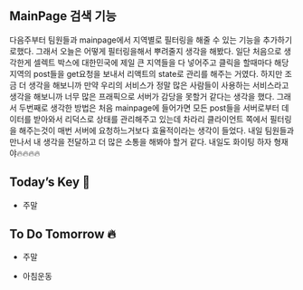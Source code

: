 ## MainPage 검색 기능  

다음주부터 팀원들과 mainpage에서 지역별로 필터링을 해줄 수 있는 기능을 추가하기로했다. 그래서 오늘은 어떻게 필터링을해서 뿌려줄지 생각을 해봤다.
일단 처음으로 생각한게 셀렉트 박스에 대한민국에 제일 큰 지역들을 다 넣어주고 클릭을 할때마다 해당 지역의  post들을 get요청을 보내서 리액트의 state로 관리를 해주는 거였다. 하지만 조금 더 생각을 해보니까 만약 우리의 서비스가 정말 많은 사람들이 사용하는 서비스라고 생각을 해보니까 너무 많은 프래픽으로 서버가 감당을 못할거 같다는 생각을 했다. 그래서 두번째로 생각한 방법은 처음 mainpage에 들어가면 모든 post들을 서버로부터 데이터를 받아와서 리덕스로 상태를 관리해주고 있는데 차라리 클라이언트 쪽에서 필터링을 해주는것이 매번 서버에 요청하느거보다 효율적이라는 생각이 들었다. 내일 팀원들과 만나서 내 생각을 전달하고 더 많은 소통을 해봐야 할거 같다.
내일도 화이팅 하자 형재야🔥🔥🔥🔥  

## Today’s Key 🔑

- 주말

## To Do Tomorrow 🔥

- 주말

- 아침운동